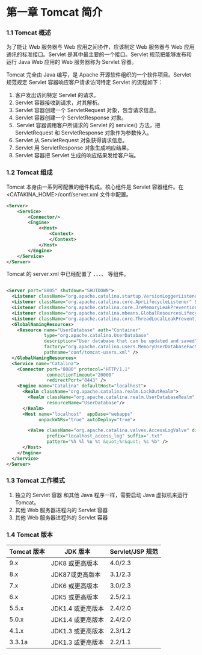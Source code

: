 # 第一章 Tomcat 简介

### 1.1 Tomcat 概述

为了能让 Web 服务器与 Web 应用之间协作，应该制定 Web 服务器与 Web 应用通讯的标准接口。Servlet 是其中最主要的一个接口。Servlet 规范把能够发布和运行 Java Web 应用的 Web 服务器称为 Servlet 容器。

Tomcat 完全由 Java 编写，是 Apache 开源软件组织的一个软件项目。Servlet 规范规定 Servlet 容器响应客户请求访问特定 Servlet 的流程如下：
1. 客户发出访问特定 Servlet 的请求。
2. Servlet 容器接收到请求，对其解析。
3. Servlet 容器创建一个 ServletRequest 对象，包含请求信息。
4. Servlet 容器创建一个 ServletResponse 对象。
5. .Servlet 容器调用客户所请求的 Servlet 的 service() 方法，把 ServletRequest 和 ServletResponse 对象作为参数传入。
6. Servlet 从 ServletRequest 对象获得请求信息。
7. Servlet 用 ServletResponse 对象生成响应结果。
8. Servlet 容器把 Servlet 生成的响应结果发给客户端。

### 1.2 Tomcat 组成

Tomcat 本身由一系列可配置的组件构成。核心组件是 Servlet 容器组件。在<CATAKINA_HOME>/conf/server.xml 文件中配置。
```xml
<Server>
	<Service>
		<Connector/>
		<Engine>
			<<Host>
				<Context>
				</Context>
			</Host>
		</Engine>
	</Service>
</Server>
```
Tomcat 的 server.xml 中已经配置了 <Server>、<Service>、<Connector>、<Engine>、<Host> 等组件。
```xml

<Server port="8005" shutdown="SHUTDOWN">
  <Listener className="org.apache.catalina.startup.VersionLoggerListener" />
  <Listener className="org.apache.catalina.core.AprLifecycleListener" SSLEngine="on" />
  <Listener className="org.apache.catalina.core.JreMemoryLeakPreventionListener" />
  <Listener className="org.apache.catalina.mbeans.GlobalResourcesLifecycleListener" />
  <Listener className="org.apache.catalina.core.ThreadLocalLeakPreventionListener" />
  <GlobalNamingResources>
    <Resource name="UserDatabase" auth="Container"
              type="org.apache.catalina.UserDatabase"
              description="User database that can be updated and saved"
              factory="org.apache.catalina.users.MemoryUserDatabaseFactory"
              pathname="conf/tomcat-users.xml" />
  </GlobalNamingResources>
  <Service name="Catalina">
    <Connector port="8080" protocol="HTTP/1.1"
               connectionTimeout="20000"
               redirectPort="8443" />
    <Engine name="Catalina" defaultHost="localhost">
      <Realm className="org.apache.catalina.realm.LockOutRealm">
        <Realm className="org.apache.catalina.realm.UserDatabaseRealm"
               resourceName="UserDatabase"/>
      </Realm>
      <Host name="localhost"  appBase="webapps"
            unpackWARs="true" autoDeploy="true">

        <Valve className="org.apache.catalina.valves.AccessLogValve" directory="logs"
               prefix="localhost_access_log" suffix=".txt"
               pattern="%h %l %u %t &quot;%r&quot; %s %b" />
      </Host>
    </Engine>
  </Service>
</Server>

```

### 1.3 Tomcat 工作模式

1. 独立的 Servlet 容器
    和其他 Java 程序一样，需要启动 Java 虚拟机来运行 Tomcat。
2. 其他 Web 服务器进程内的 Servlet 容器
3. 其他 Web 服务器进程外的 Servlet 容器

### 1.4 Tomcat 版本

| Tomcat 版本 | JDK 版本          | Servlet/JSP 规范 |
| ----------- | ----------------- | ---------------- |
| 9.x         | JDK8 或更高版本   | 4.0/2.3          |
| 8.x         | JDK87或更高版本   | 3.1/2.3          |
| 7.x         | JDK6 或更高版本   | 3.0/2.3          |
| 6.x         | JDK5 或更高版本   | 2.5/2.1          |
| 5.5.x       | JDK1.4 或更高版本 | 2.4/2.0          |
| 5.0.x       | JDK1.4 或更高版本 | 2.4/2.0          |
| 4.1.x       | JDK1.3 或更高版本 | 2.3/1.2          |
| 3.3.1a      | JDK1.3 或更高版本 | 2.2/1.1          |

